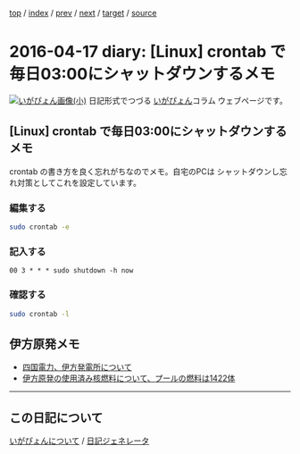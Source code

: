 [top](https://igapyon.github.io/diary/) 
 / [index](https://igapyon.github.io/diary/2016/index.html) 
 / [prev](https://igapyon.github.io/diary/2016/ig160415.html) 
 / [next](https://igapyon.github.io/diary/2016/ig160420.html) 
 / [target](https://igapyon.github.io/diary/2016/ig160417.html) 
 / [source](https://github.com/igapyon/diary/blob/gh-pages/2016/ig160417.html.src.md) 

2016-04-17 diary: [Linux] crontab で毎日03:00にシャットダウンするメモ
=====================================================================================================
[![いがぴょん画像(小)](https://igapyon.github.io/diary/images/iga200306s.jpg "いがぴょん")](https://igapyon.github.io/diary/memo/memoigapyon.html) 日記形式でつづる [いがぴょん](https://igapyon.github.io/diary/memo/memoigapyon.html)コラム ウェブページです。

## [Linux] crontab で毎日03:00にシャットダウンするメモ

crontab の書き方を良く忘れがちなのでメモ。自宅のPCは シャットダウンし忘れ対策としてこれを設定しています。


### 編集する


```sh
sudo crontab -e
```



### 記入する


```
00 3 * * * sudo shutdown -h now
```



### 確認する


```sh
sudo crontab -l
```



## 伊方原発メモ


* [四国電力、伊方発電所について](http://www.yonden.co.jp/energy/atom/ikata/index1.html)
* [伊方原発の使用済み核燃料について、プールの燃料は1422体](http://www.kochinews.co.jp/article/6773/)



----------------------------------------------------------------------------------------------------

## この日記について
[いがぴょんについて](https://igapyon.github.io/diary/memo/memoigapyon.html) / [日記ジェネレータ](https://github.com/igapyon/igapyonv3)
